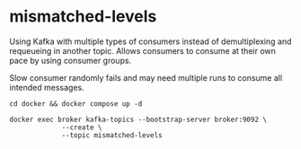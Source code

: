 # mismatched-levels

Using Kafka with multiple types of consumers instead of demultiplexing and requeueing in another topic. Allows consumers to consume at their own pace by using consumer groups.

Slow consumer randomly fails and may need multiple runs to consume all intended messages.

```
cd docker && docker compose up -d
```

```
docker exec broker kafka-topics --bootstrap-server broker:9092 \
             --create \
             --topic mismatched-levels
```
